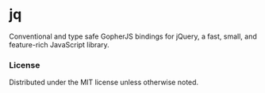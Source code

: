 # jq

Conventional and type safe GopherJS bindings for jQuery, a fast, small, and feature-rich
JavaScript library.

### License
Distributed under the MIT license unless otherwise noted.
